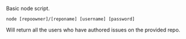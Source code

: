 Basic node script.

```
node [repoowner]/[reponame] [username] [password]
```

Will return all the users who have authored issues on the provided repo.